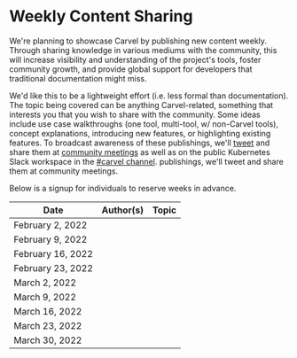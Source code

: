 # Weekly Content Sharing
We're planning to showcase Carvel by publishing new content weekly. Through sharing knowledge in various mediums with the community, this will increase visibility and understanding of the project's tools, foster community growth, and provide global support for developers that traditional documentation might miss.

We'd like this to be a lightweight effort (i.e. less formal than documentation).
The topic being covered can be anything Carvel-related, something that interests you that you wish to share with the community.
 Some ideas include use case walkthroughs (one tool,
multi-tool, w/ non-Carvel tools), concept explanations, introducing new
features, or highlighting existing features. To broadcast awareness of these publishings, we'll [tweet](https://twitter.com/carvel_dev) and share them at [community meetings](https://hackmd.io/F7g3RT2hR3OcIh-Iznk2hw) as well as on the public Kubernetes Slack workspace in the [#carvel channel](https://kubernetes.slack.com/archives/CH8KCCKA5).
publishings, we'll tweet and share them at community meetings.

Below is a signup for individuals to reserve weeks in advance.

| Date | Author(s) | Topic |
| --- | --- | --- |
| February 2, 2022 | | |
| February 9, 2022 | | |
| February 16, 2022 | | |
| February 23, 2022 | | |
| March 2, 2022 | | |
| March 9, 2022 | | |
| March 16, 2022 | | |
| March 23, 2022 | | |
| March 30, 2022 | | |
